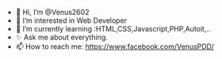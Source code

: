 - 👋 Hi, I’m @Venus2602
- 👀 I’m interested in Web Developer
- 🌱 I’m currently learning :HTML,CSS,Javascript,PHP,Autoit,..
- ✨ Ask me about everything.
- 📫 How to reach me: https://www.facebook.com/VenusPDD/

<!---
Venus2602/Venus2602 is a ✨ special ✨ repository because its `README.md` (this file) appears on your GitHub profile.
You can click the Preview link to take a look at your changes.
--->
